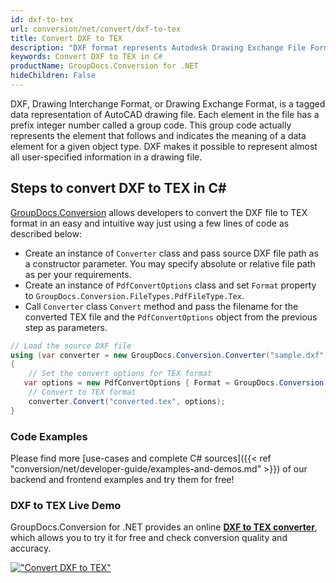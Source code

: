 ```yaml
---
id: dxf-to-tex
url: conversion/net/convert/dxf-to-tex
title: Convert DXF to TEX
description: "DXF format represents Autodesk Drawing Exchange File Format with .dxf extension. Learn how to convert DXF to TEX file programmatically in C# language using GroupDocs.Conversion for .NET library."
keywords: Convert DXF to TEX in C#
productName: GroupDocs.Conversion for .NET
hideChildren: False
---
```


DXF, Drawing Interchange Format, or Drawing Exchange Format, is a tagged data representation of AutoCAD drawing file. Each element in the file has a prefix integer number called a group code. This group code actually represents the element that follows and indicates the meaning of a data element for a given object type. DXF makes it possible to represent almost all user-specified information in a drawing file.

## Steps to convert DXF to TEX in C#

[GroupDocs.Conversion](https://products.groupdocs.com/conversion/net) allows developers to convert the DXF file to TEX format in an easy and intuitive way just using a few lines of code as described below:

* Create an instance of `Converter` class and pass source DXF file path as a constructor parameter. You may specify absolute or relative file path as per your requirements. 
* Create an instance of `PdfConvertOptions` class and set `Format` property to `GroupDocs.Conversion.FileTypes.PdfFileType.Tex`.
* Call `Converter` class `Convert` method and pass the filename for the converted TEX file and the `PdfConvertOptions` object from the previous step as parameters.

```csharp
// Load the source DXF file
using (var converter = new GroupDocs.Conversion.Converter("sample.dxf"))
{
    // Set the convert options for TEX format
   var options = new PdfConvertOptions { Format = GroupDocs.Conversion.FileTypes.PdfFileType.Tex };
    // Convert to TEX format
    converter.Convert("converted.tex", options);
}
```

### Code Examples

Please find more [use-cases and complete C# sources]({{< ref "conversion/net/developer-guide/examples-and-demos.md" >}}) of our backend and frontend examples and try them for free!

### DXF to TEX Live Demo

GroupDocs.Conversion for .NET provides an online [**DXF to TEX converter**](https://products.groupdocs.app/conversion/dxf-to-tex), which allows you to try it for free and check conversion quality and accuracy.

[!["Convert DXF to TEX"](conversion/net/images/convert-to-tex/convert-dxf-to-tex.png)](https://products.groupdocs.app/conversion/dxf-to-tex)